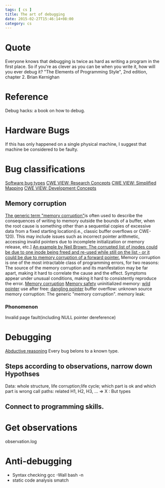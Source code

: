 ```yaml
---
tags: [ cs ] 
title: The art of debugging
date: 2015-02-27T15:46:14+08:00 
category: cs
---
```


# Quote
Everyone knows that debugging is twice as hard as writing a program in the first place. So if you're as clever as you can be when you write it, how will you ever debug it?
"The Elements of Programming Style", 2nd edition, chapter 2. Brian Kernighan

# Reference
Debug hacks: a book on how to debug.

# Hardware Bugs
If this has only happened on a single physical machine, I suggest that machine be considered to be faulty.

# Bug classifications
[Software bug types](https://en.wikipedia.org/wiki/Software_bug#Types)
[CWE VIEW: Research Concepts](https://cwe.mitre.org/data/definitions/1000.html)
[CWE VIEW: Simplified Mapping](https://cwe.mitre.org/data/definitions/1003.html)
[CWE VIEW: Development Concepts](https://cwe.mitre.org/data/definitions/699.html)
## Memory corruption
[The generic term "memory corruption"](https://cwe.mitre.org/data/definitions/119.html)is often used to describe the consequences of writing to memory outside the bounds of a buffer, when the root cause is something other than a sequential copies of excessive data from a fixed starting location(i.e., classic buffer overflows or CWE-120). This may include issues such as incorrect pointer arithmetic, accessing invalid pointers due to incomplete initialization or memory release, etc.]
[An example by Neil Brown: The corrupted list of inodes could be due to one inode being freed and re-used while still on the list - or it could be due to memory corruption of a forward pointer.](https://bugzilla.suse.com/show_bug.cgi?id=1155930#c12)
Memory corruption is one of the most intractable class of programming errors, for two reasons:
The source of the memory corruption and its manifestation may be far apart, making it hard to correlate the cause and the effect.
Symptoms appear under unusual conditions, making it hard to consistently reproduce the error.
[Memory corruption](https://en.wikipedia.org/wiki/Memory_corruption)
[Memory safety](https://en.wikipedia.org/wiki/Memory_safety)
uninitialized memory: [wild pointer](https://en.wikipedia.org/wiki/Dangling_pointer#Cause_of_wild_pointers)
use after free: [dangling pointer](https://en.wikipedia.org/wiki/Dangling_pointer#Cause_of_dangling_pointers)
buffer overflow:
unknown source memory corruption: The generic "memory corruption".
memory leak:
### Phonomenon
Invalid page fault(including NULL pointer dereference)

# Debugging
[Abductive reasoning](https://en.wikipedia.org/wiki/Abductive_reasoning#Logic-based_abduction)
Every bug belons to a known type.
## Steps according to observations, narrow down Hypothses 
Data: whole structure, life corruption;life cycle; which part is ok and which part is wrong
call paths: related
H1, H2, H3, ... => X : But types

## Connect to programming skills.

# Get observations
observation.log

# Anti-debugging
* Syntax checking
gcc -Wall
bash -n
* static code analysis
smatch
